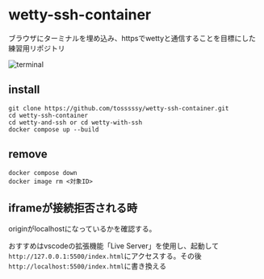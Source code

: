 # wetty-ssh-container

ブラウザにターミナルを埋め込み、httpsでwettyと通信することを目標にした練習用リポジトリ


![terminal](https://user-images.githubusercontent.com/65057976/184346787-1160ba32-e3a2-440c-b4c7-08f09c54c5ee.png)

## install
```
git clone https://github.com/tosssssy/wetty-ssh-container.git 
cd wetty-ssh-container
cd wetty-and-ssh or cd wetty-with-ssh
docker compose up --build
```

## remove
```
docker compose down
docker image rm <対象ID>
```

## iframeが接続拒否される時
originがlocalhostになっているかを確認する。

おすすめはvscodeの拡張機能「Live Server」を使用し、起動して`http://127.0.0.1:5500/index.html`にアクセスする。その後`http://localhost:5500/index.html`に書き換える

